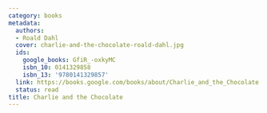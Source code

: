 ```yaml
---
category: books
metadata:
  authors:
  - Roald Dahl
  cover: charlie-and-the-chocolate-roald-dahl.jpg
  ids:
    google_books: GfiR_-oxkyMC
    isbn_10: 0141329858
    isbn_13: '9780141329857'
  link: https://books.google.com/books/about/Charlie_and_the_Chocolate.html?hl=&id=GfiR_-oxkyMC
  status: read
title: Charlie and the Chocolate
---
```

